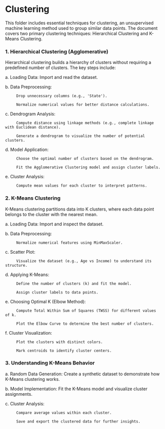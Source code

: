 # Clustering

This folder includes essential techniques for clustering, an unsupervised machine learning method used to group similar data points. The document covers two primary clustering techniques: Hierarchical Clustering and K-Means Clustering.

### 1. Hierarchical Clustering (Agglomerative)
Hierarchical clustering builds a hierarchy of clusters without requiring a predefined number of clusters. The key steps include:

   a. Loading Data: Import and read the dataset.
   
   b. Data Preprocessing:
   
         Drop unnecessary columns (e.g., 'State').
   
         Normalize numerical values for better distance calculations.
   
   c. Dendrogram Analysis:
   
         Compute distance using linkage methods (e.g., complete linkage with Euclidean distance).
   
         Generate a dendrogram to visualize the number of potential clusters.
   
   d. Model Application:
   
         Choose the optimal number of clusters based on the dendrogram.
   
         Fit the Agglomerative Clustering model and assign cluster labels.
   
   e. Cluster Analysis:
   
         Compute mean values for each cluster to interpret patterns.


### 2. K-Means Clustering
K-Means clustering partitions data into K clusters, where each data point belongs to the cluster with the nearest mean.

   a. Loading Data: Import and inspect the dataset.
   
   b. Data Preprocessing:
   
         Normalize numerical features using MinMaxScaler.
   
   c. Scatter Plot:
   
         Visualize the dataset (e.g., Age vs Income) to understand its structure.
   
   d. Applying K-Means:
   
         Define the number of clusters (k) and fit the model.
   
         Assign cluster labels to data points.
   
   e. Choosing Optimal K (Elbow Method):
   
         Compute Total Within Sum of Squares (TWSS) for different values of k.
   
         Plot the Elbow Curve to determine the best number of clusters.
   
   f. Cluster Visualization:
   
         Plot the clusters with distinct colors.
   
         Mark centroids to identify cluster centers.

### 3. Understanding K-Means Behavior
   
   a. Random Data Generation: Create a synthetic dataset to demonstrate how K-Means clustering works.
   
   b. Model Implementation: Fit the K-Means model and visualize cluster assignments.
   
   c. Cluster Analysis:
   
         Compare average values within each cluster.
   
         Save and export the clustered data for further insights.
